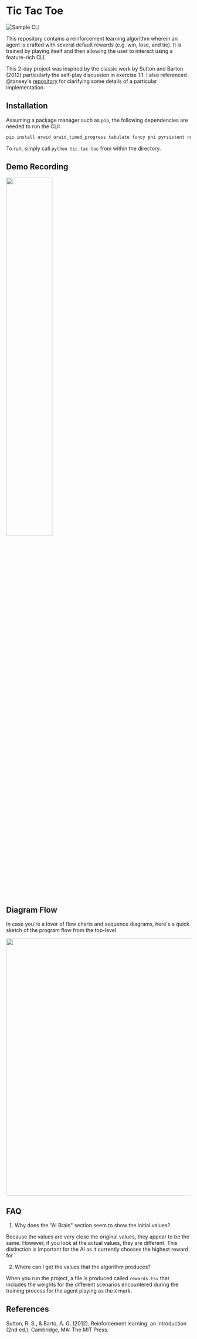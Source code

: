 # Tic Tac Toe

![Sample CLI](https://user-images.githubusercontent.com/634167/37246650-6e7f1fbe-247b-11e8-92f1-fb071c02b223.png)

This repository contains a reinforcement learning algorithm wherein an agent is crafted with several default rewards (e.g. win, lose, and tie). It is trained by playing itself and then allowing the user to interact using a feature-rich CLI.

This 2-day project was inspired by the classic work by Sutton and Barton (2012) particularly the self-play discussion in exercise 1.1. I also referenced @tansey's [repository](https://github.com/tansey/rl-tictactoe/blob/master/tictactoe.py) for clarifying some details of a particular implementation.

## Installation

Assuming a package manager such as `pip`, the following dependencies are needed to run the CLI:

```bash
pip install urwid urwid_timed_progress tabulate funcy phi pyrsistent numpy
```

To run, simply call `python tic-tac-toe` from within the directory.

## Demo Recording

<a href="https://asciinema.org/a/168616?t=1:05" target="_blank"><img src="https://asciinema.org/a/168616.png" width="50%" /></a>

## Diagram Flow

In case you're a lover of flow charts and sequence diagrams, here's a quick sketch of the program flow from the top-level.

<img src="https://user-images.githubusercontent.com/634167/37247367-b2b2d7a0-2487-11e8-9266-9344d8237db0.png" height="700" />


## FAQ

1. Why does the "AI Brain" section seem to show the initial values?

Because the values are very close the original values, they appear to be the same. However, if you look at the actual values, they are different. This distinction is important for the AI as it currently chooses the highest reward for 

2. Where can I get the values that the algorithm produces?

When you run the project, a file is produced called `rewards.tsv` that includes the weights for the different scenarios encountered during the training process for the agent playing as the `X` mark.

## References

Sutton, R. S., & Barto, A. G. (2012). Reinforcement learning: an introduction (2nd ed.). Cambridge, MA: The MIT Press.
